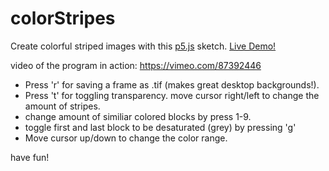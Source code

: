 colorStripes
============
Create colorful striped images with this [p5.js](http://p5js.org/) sketch. 
[Live Demo!](http://nylkiway.net/colorstripes.html)

video of the program in action: https://vimeo.com/87392446



* Press 'r' for saving a frame as .tif (makes great desktop backgrounds!).
* Press 't' for toggling transparency. move cursor right/left to change the amount of stripes.
* change amount of similiar colored blocks by press 1-9.
* toggle first and last block to be desaturated (grey) by pressing 'g'
* Move cursor up/down to change the color range.

have fun!
